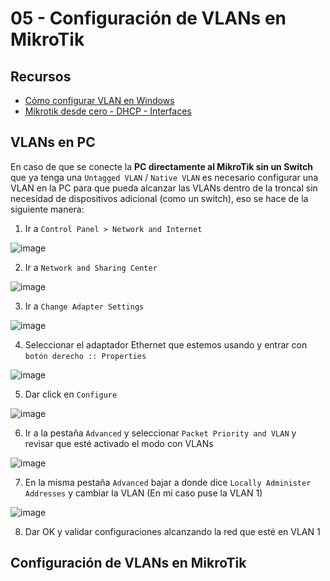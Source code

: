 # 05 - Configuración de VLANs en MikroTik

## Recursos

- [Cómo configurar VLAN en Windows](https://www.youtube.com/watch?v=9GPKUmVyYGs)
- [Mikrotik desde cero - DHCP - Interfaces](https://youtu.be/_53hjQtk73M?si=3DAu2lMT07Yiagbp)

## VLANs en PC

En caso de que se conecte la **PC directamente al MikroTik sin un Switch** que ya tenga una `Untagged VLAN` / `Native VLAN` es necesario configurar una VLAN en la PC para que pueda alcanzar las VLANs dentro de la troncal sin necesidad de dispositivos adicional (como un switch), eso se hace de la siguiente manera:

1. Ir a `Control Panel > Network and Internet`

![image](https://github.com/Fz3r0/Fz3r0_-_MikroTik/assets/94720207/95491bcc-eb8e-499f-9b6d-a70b85551b35)

2. Ir a `Network and Sharing Center`

![image](https://github.com/Fz3r0/Fz3r0_-_MikroTik/assets/94720207/b262697b-67b4-44ab-b333-fcc3bb341ede)

3. Ir a `Change Adapter Settings`

![image](https://github.com/Fz3r0/Fz3r0_-_MikroTik/assets/94720207/dcfe016b-ed7f-4f9c-adfa-0de1bfc245e6)

4. Seleccionar el adaptador Ethernet que estemos usando y entrar con `botón derecho :: Properties`

![image](https://github.com/Fz3r0/Fz3r0_-_MikroTik/assets/94720207/59aa517b-d1bf-4087-8c8b-e61727a66bd1)

5. Dar click en `Configure`

![image](https://github.com/Fz3r0/Fz3r0_-_MikroTik/assets/94720207/de561479-6420-4058-ba02-a701348873e5)

6. Ir a la pestaña `Advanced` y seleccionar `Packet Priority and VLAN` y revisar que esté activado el modo con VLANs 

![image](https://github.com/Fz3r0/Fz3r0_-_MikroTik/assets/94720207/5aa71d92-9250-47b9-ac8b-4a9c94c92a2b)

7. En la misma pestaña `Advanced` bajar a donde dice `Locally Administer Addresses` y cambiar la VLAN (En mi caso puse la VLAN 1)

![image](https://github.com/Fz3r0/Fz3r0_-_MikroTik/assets/94720207/781d117e-038c-4554-8d41-b223934bc2fc)

8. Dar OK y validar configuraciones alcanzando la red que esté en VLAN 1

## Configuración de VLANs en MikroTik





